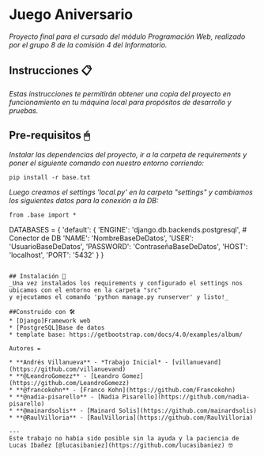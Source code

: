 # Juego Aniversario
_Proyecto final para el cursado del módulo Programación Web, realizado por el grupo 8 de la comisión 4 del Informatorio._ 

## Instrucciones 📋
_Estas instrucciones te permitirán obtener una copia del proyecto en funcionamiento en tu máquina local para propósitos de desarrollo y pruebas._


## Pre-requisitos 🖱
_Instalar las dependencias del proyecto, ir a la carpeta de requirements y poner el siguiente comando con nuestro entorno corriendo:_
```
pip install -r base.txt
```
_Luego creamos el settings 'local.py' en la carpeta "settings" y cambiamos los siguientes datos para la conexión a la DB:_
```
from .base import *
```
DATABASES = {
    'default': {
        'ENGINE': 'django.db.backends.postgresql', # Conector de DB
        'NAME': 'NombreBaseDeDatos',
        'USER': 'UsuarioBaseDeDatos',
        'PASSWORD': 'ContraseñaBaseDeDatos',
        'HOST': 'localhost',
        'PORT': '5432'
    }
}
```

## Instalación 🔧
_Una vez instalados los requirements y configurado el settings nos ubicamos con el entorno en la carpeta "src"
y ejecutamos el comando 'python manage.py runserver' y listo!_

##Construido con 🛠️
* [Django]Framework web
* [PostgreSQL]Base de datos
* template base: https://getbootstrap.com/docs/4.0/examples/album/

Autores ✒️

* **Andrés Villanueva** - *Trabajo Inicial* - [villanuevand](https://github.com/villanuevand)
* **@LeandroGomezz** - [Leandro Gomez](https://github.com/LeandroGomezz)
* **@francokohn** - [Franco Kohn](https://github.com/Francokohn)
* **@nadia-pisarello** - [Nadia Pisarello](https://github.com/nadia-pisarello)
* **@mainardsolis** - [Mainard Solis](https://github.com/mainardsolis)
* **@RaulVilloria** - [RaulVilloria](https://github.com/RaulVilloria)

---
Este trabajo no había sido posible sin la ayuda y la paciencia de Lucas Ibañez [@lucasibaniez](https://github.com/lucasibaniez) 🤓


